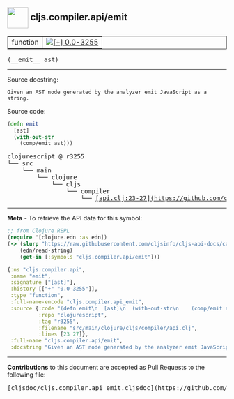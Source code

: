 ## <img width="48px" valign="middle" src="http://i.imgur.com/Hi20huC.png"> cljs.compiler.api/emit

 <table border="1">
<tr>

<td>function</td>
<td><a href="https://github.com/cljsinfo/cljs-api-docs/tree/0.0-3255"><img valign="middle" alt="[+] 0.0-3255" src="https://img.shields.io/badge/+-0.0--3255-lightgrey.svg"></a> </td>
</tr>
</table>

 <samp>
(__emit__ ast)<br>
</samp>

---




Source docstring:

```
Given an AST node generated by the analyzer emit JavaScript as a string.
```

Source code:

```clj
(defn emit
  [ast]
  (with-out-str
    (comp/emit ast)))
```

 <pre>
clojurescript @ r3255
└── src
    └── main
        └── clojure
            └── cljs
                └── compiler
                    └── <ins>[api.clj:23-27](https://github.com/clojure/clojurescript/blob/r3255/src/main/clojure/cljs/compiler/api.clj#L23-L27)</ins>
</pre>


---

__Meta__ - To retrieve the API data for this symbol:

```clj
;; from Clojure REPL
(require '[clojure.edn :as edn])
(-> (slurp "https://raw.githubusercontent.com/cljsinfo/cljs-api-docs/catalog/cljs-api.edn")
    (edn/read-string)
    (get-in [:symbols "cljs.compiler.api/emit"]))
```

```clj
{:ns "cljs.compiler.api",
 :name "emit",
 :signature ["[ast]"],
 :history [["+" "0.0-3255"]],
 :type "function",
 :full-name-encode "cljs.compiler.api_emit",
 :source {:code "(defn emit\n  [ast]\n  (with-out-str\n    (comp/emit ast)))",
          :repo "clojurescript",
          :tag "r3255",
          :filename "src/main/clojure/cljs/compiler/api.clj",
          :lines [23 27]},
 :full-name "cljs.compiler.api/emit",
 :docstring "Given an AST node generated by the analyzer emit JavaScript as a string."}

```

---

__Contributions__ to this document are accepted as Pull Requests to the following file:

 <pre>
[cljsdoc/cljs.compiler.api_emit.cljsdoc](https://github.com/cljsinfo/cljs-api-docs/blob/master/cljsdoc/cljs.compiler.api_emit.cljsdoc)
</pre>


